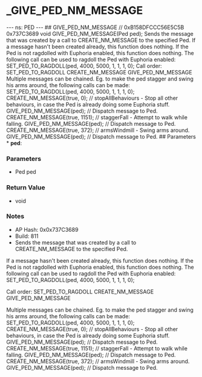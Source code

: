 # _GIVE_PED_NM_MESSAGE

--- ns: PED --- ## GIVE_PED_NM_MESSAGE  // 0xB158DFCCC56E5C5B 0x737C3689 void GIVE_PED_NM_MESSAGE(Ped ped);  Sends the message that was created by a call to CREATE_NM_MESSAGE to the specified Ped. If a message hasn't been created already, this function does nothing. If the Ped is not ragdolled with Euphoria enabled, this function does nothing. The following call can be used to ragdoll the Ped with Euphoria enabled: SET_PED_TO_RAGDOLL(ped, 4000, 5000, 1, 1, 1, 0); Call order: SET_PED_TO_RAGDOLL CREATE_NM_MESSAGE GIVE_PED_NM_MESSAGE Multiple messages can be chained. Eg. to make the ped stagger and swing his arms around, the following calls can be made: SET_PED_TO_RAGDOLL(ped, 4000, 5000, 1, 1, 1, 0); CREATE_NM_MESSAGE(true, 0); // stopAllBehaviours - Stop all other behaviours, in case the Ped is already doing some Euphoria stuff. GIVE_PED_NM_MESSAGE(ped); // Dispatch message to Ped. CREATE_NM_MESSAGE(true, 1151); // staggerFall - Attempt to walk while falling. GIVE_PED_NM_MESSAGE(ped); // Dispatch message to Ped. CREATE_NM_MESSAGE(true, 372); // armsWindmill - Swing arms around. GIVE_PED_NM_MESSAGE(ped); // Dispatch message to Ped.  ## Parameters * **ped**:

### Parameters
* Ped ped

### Return Value
* void

### Notes
* AP Hash: 0x0x737C3689
* Build: 811
* Sends the message that was created by a call to CREATE_NM_MESSAGE to the specified Ped.

If a message hasn't been created already, this function does nothing.
If the Ped is not ragdolled with Euphoria enabled, this function does nothing.
The following call can be used to ragdoll the Ped with Euphoria enabled: SET_PED_TO_RAGDOLL(ped, 4000, 5000, 1, 1, 1, 0);

Call order:
SET_PED_TO_RAGDOLL
CREATE_NM_MESSAGE
GIVE_PED_NM_MESSAGE

Multiple messages can be chained. Eg. to make the ped stagger and swing his arms around, the following calls can be made:
SET_PED_TO_RAGDOLL(ped, 4000, 5000, 1, 1, 1, 0);
CREATE_NM_MESSAGE(true, 0); // stopAllBehaviours - Stop all other behaviours, in case the Ped is already doing some Euphoria stuff.
GIVE_PED_NM_MESSAGE(ped); // Dispatch message to Ped.
CREATE_NM_MESSAGE(true, 1151); // staggerFall - Attempt to walk while falling.
GIVE_PED_NM_MESSAGE(ped); // Dispatch message to Ped.
CREATE_NM_MESSAGE(true, 372); // armsWindmill - Swing arms around.
GIVE_PED_NM_MESSAGE(ped); // Dispatch message to Ped.

